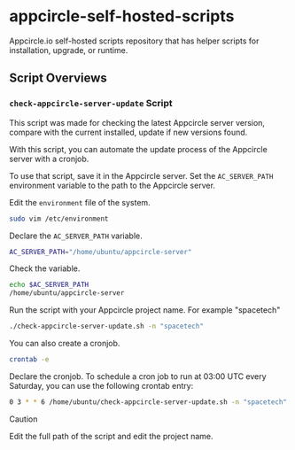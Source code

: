 # appcircle-self-hosted-scripts

Appcircle.io self-hosted scripts repository that has helper scripts for installation, upgrade, or runtime.

## Script Overviews

### `check-appcircle-server-update` Script

This script was made for checking the latest Appcircle server version, compare with the current installed, update if new versions found.

With this script, you can automate the update process of the Appcircle server with a cronjob.

To use that script, save it in the Appcircle server. Set the `AC_SERVER_PATH` environment variable to the path to the Appcircle server.

Edit the `environment` file of the system.

```bash
sudo vim /etc/environment
```

Declare the `AC_SERVER_PATH` variable.

```bash
AC_SERVER_PATH="/home/ubuntu/appcircle-server"
```

Check the variable.

```bash
echo $AC_SERVER_PATH
/home/ubuntu/appcircle-server
```

Run the script with your Appcircle project name. For example "spacetech"

```bash
./check-appcircle-server-update.sh -n "spacetech"
```

You can also create a cronjob.

```bash
crontab -e
```

Declare the cronjob. To schedule a cron job to run at 03:00 UTC every Saturday, you can use the following crontab entry:

```bash
0 3 * * 6 /home/ubuntu/check-appcircle-server-update.sh -n "spacetech" &>> /home/ubuntu/appcircle-server-update-cronjob.log
```

> [!CAUTION]
> Edit the full path of the script and edit the project name.
